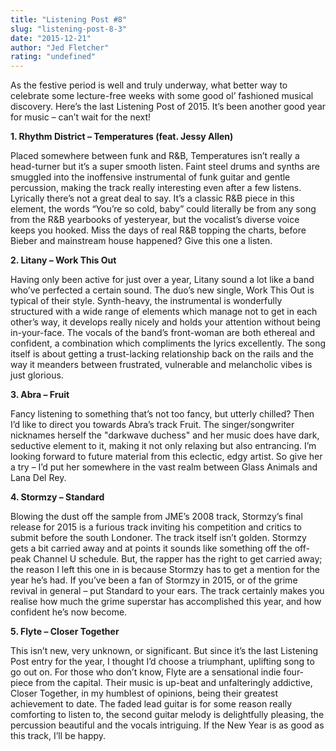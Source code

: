 ```yaml
---
title: "Listening Post #8"
slug: "listening-post-8-3"
date: "2015-12-21"
author: "Jed Fletcher"
rating: "undefined"
---
```


As the festive period is well and truly underway, what better way to celebrate some lecture-free weeks with some good ol’ fashioned musical discovery. Here’s the last Listening Post of 2015. It’s been another good year for music – can’t wait for the next!

**1\. Rhythm District – Temperatures (feat. Jessy Allen)**

Placed somewhere between funk and R&B, Temperatures isn’t really a head-turner but it’s a super smooth listen. Faint steel drums and synths are smuggled into the inoffensive instrumental of funk guitar and gentle percussion, making the track really interesting even after a few listens. Lyrically there’s not a great deal to say. It’s a classic R&B piece in this element, the words “You’re so cold, baby” could literally be from any song from the R&B yearbooks of yesteryear, but the vocalist’s diverse voice keeps you hooked. Miss the days of real R&B topping the charts, before Bieber and mainstream house happened? Give this one a listen.

**2\. Litany – Work This Out**

Having only been active for just over a year, Litany sound a lot like a band who’ve perfected a certain sound. The duo’s new single, Work This Out is typical of their style. Synth-heavy, the instrumental is wonderfully structured with a wide range of elements which manage not to get in each other’s way, it develops really nicely and holds your attention without being in-your-face. The vocals of the band’s front-woman are both ethereal and confident, a combination which compliments the lyrics excellently. The song itself is about getting a trust-lacking relationship back on the rails and the way it meanders between frustrated, vulnerable and melancholic vibes is just glorious.

**3\. Abra – Fruit**

Fancy listening to something that’s not too fancy, but utterly chilled? Then I’d like to direct you towards Abra’s track Fruit. The singer/songwriter nicknames herself the "darkwave duchess" and her music does have dark, seductive element to it, making it not only relaxing but also entrancing. I’m looking forward to future material from this eclectic, edgy artist. So give her a try – I’d put her somewhere in the vast realm between Glass Animals and Lana Del Rey.

**4\. Stormzy – Standard**

Blowing the dust off the sample from JME’s 2008 track, Stormzy’s final release for 2015 is a furious track inviting his competition and critics to submit before the south Londoner. The track itself isn’t golden. Stormzy gets a bit carried away and at points it sounds like something off the off-peak Channel U schedule. But, the rapper has the right to get carried away; the reason I left this one in is because Stormzy has to get a mention for the year he’s had. If you’ve been a fan of Stormzy in 2015, or of the grime revival in general – put Standard to your ears. The track certainly makes you realise how much the grime superstar has accomplished this year, and how confident he’s now become.

**5\. Flyte – Closer Together**

This isn’t new, very unknown, or significant. But since it’s the last Listening Post entry for the year, I thought I’d choose a triumphant, uplifting song to go out on. For those who don’t know, Flyte are a sensational indie four-piece from the capital. Their music is up-beat and unfalteringly addictive, Closer Together, in my humblest of opinions, being their greatest achievement to date. The faded lead guitar is for some reason really comforting to listen to, the second guitar melody is delightfully pleasing, the percussion beautiful and the vocals intriguing. If the New Year is as good as this track, I’ll be happy.
